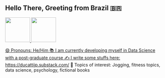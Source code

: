 ## Hello There, Greeting from Brazil :brazil:

 <div>
  <a href="https://github.com/jpducatti">
  <img height="80em" src="https://github-readme-stats.vercel.app/api?username=jpducatti&show_icons=true&theme=tokyonight&include_all_commits=true&count_private=true"/>
  <img height="80em" src="https://github-readme-stats.vercel.app/api/top-langs/?username=jpducatti&layout=compact&langs_count=7&theme=tokyonight"/>
</div>


:smile: Pronouns: He/Him
:books: I am currently developing myself in Data Science with a post-graduate course
:writing_hand: I write some stuffs here:   https://ducattijp.substack.com/
:art: Topics of interest: Jogging, fitness topics, data science, psychology, fictional books


